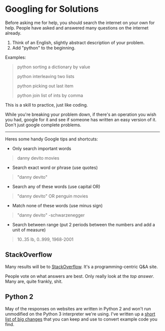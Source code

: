 # Googling for Solutions

Before asking me for help, you should search the internet on your own for help.
People have asked and answered many questions on the internet already.

1. Think of an English, slightly abstract description of your problem.
1. Add "python" to the beginning.

Examples:

> python sorting a dictionary by value
>
> python interleaving two lists
>
> python picking out last item
>
> python join list of ints by comma

This is a skill to practice, just like coding.

While you're breaking your problem down, if there's an operation you wish you had, google for it and see if someone has written an easy version of it.
Don't just google complete problems.

---
Heres some handy Google tips and shortcuts:

- Only search important words
> danny devito movies
- Search exact word or phrase (use quotes)
> "danny devito"
- Search any of these words (use capital OR)
> "danny devito" OR penguin movies
- Match none of these words (use minus sign)
> "danny devito" -schwarzenegger
- Search between range (put 2 periods between the numbers and add a unit of measure)
> 10..35 lb, $0..$999, 1968-2001

## StackOverflow

Many results will be to [StackOverflow](http://stackoverflow.com).
It's a programming-centric Q&A site.

People vote on what answers are best.
Only really look at the _top answer_.
Many are, quite frankly, shit.

## Python 2

May of the responses on websites are written in Python 2 and won't run unmodified on the Python 3 interpreter we're using.
I've written up a [short list of big changes](/notes/py-using2.md) that you can keep and use to convert example code you find.